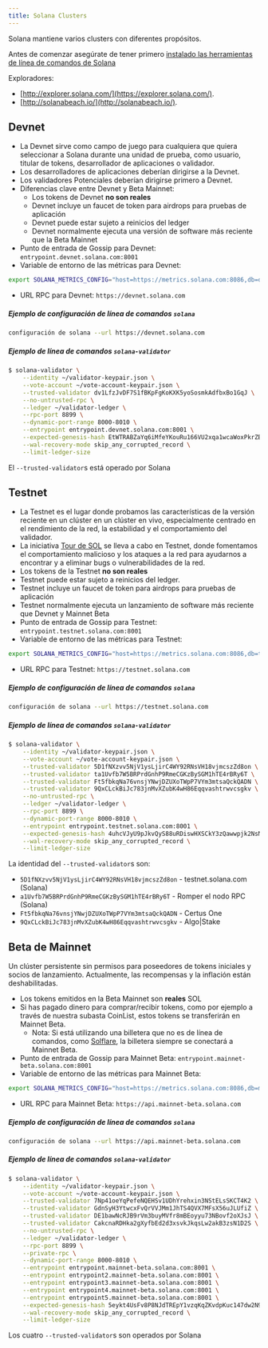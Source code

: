 ```yaml
---
title: Solana Clusters
---
```


Solana mantiene varios clusters con diferentes propósitos.

Antes de comenzar asegúrate de tener primero [instalado las herramientas de línea de comandos de Solana](cli/install-solana-cli-tools.md)

Exploradores:

- [http://explorer.solana.com/](https://explorer.solana.com/).
- [http://solanabeach.io/](http://solanabeach.io/).

## Devnet

- La Devnet sirve como campo de juego para cualquiera que quiera seleccionar a Solana durante una unidad de prueba, como usuario, titular de tokens, desarrollador de aplicaciones o validador.
- Los desarrolladores de aplicaciones deberían dirigirse a la Devnet.
- Los validadores Potenciales deberían dirigirse primero a Devnet.
- Diferencias clave entre Devnet y Beta Mainnet:
  - Los tokens de Devnet **no son reales**
  - Devnet incluye un faucet de token para airdrops para pruebas de aplicación
  - Devnet puede estar sujeto a reinicios del ledger
  - Devnet normalmente ejecuta una versión de software más reciente que la Beta Mainnet
- Punto de entrada de Gossip para Devnet: `entrypoint.devnet.solana.com:8001`
- Variable de entorno de las métricas para Devnet:
```bash
export SOLANA_METRICS_CONFIG="host=https://metrics.solana.com:8086,db=devnet,u=scratch_writer,p=topsecret"
```
- URL RPC para Devnet: `https://devnet.solana.com`

##### Ejemplo de configuración de línea de comandos `solana`

```bash
configuración de solana --url https://devnet.solana.com
```

##### Ejemplo de línea de comandos `solana-validator`

```bash
$ solana-validator \
    --identity ~/validator-keypair.json \
    --vote-account ~/vote-account-keypair.json \
    --trusted-validator dv1LfzJvDF7S1fBKpFgKoKXK5yoSosmkAdfbxBo1GqJ \
    --no-untrusted-rpc \
    --ledger ~/validator-ledger \
    --rpc-port 8899 \
    --dynamic-port-range 8000-8010 \
    --entrypoint entrypoint.devnet.solana.com:8001 \
    --expected-genesis-hash EtWTRABZaYq6iMfeYKouRu166VU2xqa1wcaWoxPkrZBG \
    --wal-recovery-mode skip_any_corrupted_record \
    --limit-ledger-size
```

El `--trusted-validator`s está operado por Solana

## Testnet

- La Testnet es el lugar donde probamos las características de la versión reciente en un clúster en un clúster en vivo, especialmente centrado en el rendimiento de la red, la estabilidad y el comportamiento del validador.
- La iniciativa [ Tour de SOL](tour-de-sol.md) se lleva a cabo en Testnet, donde fomentamos el comportamiento malicioso y los ataques a la red para ayudarnos a encontrar y a eliminar bugs o vulnerabilidades de la red.
- Los tokens de la Testnet **no son reales**
- Testnet puede estar sujeto a reinicios del ledger.
- Testnet incluye un faucet de token para airdrops para pruebas de aplicación
- Testnet normalmente ejecuta un lanzamiento de software más reciente que Devnet y Mainnet Beta
- Punto de entrada de Gossip para Testnet: `entrypoint.testnet.solana.com:8001`
- Variable de entorno de las métricas para Testnet:
```bash
export SOLANA_METRICS_CONFIG="host=https://metrics.solana.com:8086,db=tds,u=testnet_write,p=c4fa841aa918bf8274e3e2a44d77568d9861b3ea"
```
- URL RPC para Testnet: `https://testnet.solana.com`

##### Ejemplo de configuración de línea de comandos `solana`

```bash
configuración de solana --url https://testnet.solana.com
```

##### Ejemplo de línea de comandos `solana-validator`

```bash
$ solana-validator \
    --identity ~/validator-keypair.json \
    --vote-account ~/vote-account-keypair.json \
    --trusted-validator 5D1fNXzvv5NjV1ysLjirC4WY92RNsVH18vjmcszZd8on \
    --trusted-validator ta1Uvfb7W5BRPrdGnhP9RmeCGKzBySGM1hTE4rBRy6T \
    --trusted-validator Ft5fbkqNa76vnsjYNwjDZUXoTWpP7VYm3mtsaQckQADN \
    --trusted-validator 9QxCLckBiJc783jnMvXZubK4wH86Eqqvashtrwvcsgkv \
    --no-untrusted-rpc \
    --ledger ~/validator-ledger \
    --rpc-port 8899 \
    --dynamic-port-range 8000-8010 \
    --entrypoint entrypoint.testnet.solana.com:8001 \
    --expected-genesis-hash 4uhcVJyU9pJkvQyS88uRDiswHXSCkY3zQawwpjk2NsNY \
    --wal-recovery-mode skip_any_corrupted_record \
    --limit-ledger-size
```

La identidad del `--trusted-validator`s son:

- `5D1fNXzvv5NjV1ysLjirC4WY92RNsVH18vjmcszZd8on` - testnet.solana.com (Solana)
- `a1Uvfb7W5BRPrdGnhP9RmeCGKzBySGM1hTE4rBRy6T` - Romper el nodo RPC (Solana)
- `Ft5fbkqNa76vnsjYNwjDZUXoTWpP7VYm3mtsaQckQADN` - Certus One
- `9QxCLckBiJc783jnMvXZubK4wH86Eqqvashtrwvcsgkv` - Algo|Stake

## Beta de Mainnet

Un clúster persistente sin permisos para poseedores de tokens iniciales y socios de lanzamiento. Actualmente, las recompensas y la inflación están deshabilitadas.

- Los tokens emitidos en la Beta Mainnet son **reales** SOL
- Si has pagado dinero para comprar/recibir tokens, como por ejemplo a través de nuestra subasta CoinList, estos tokens se transferirán en Mainnet Beta.
  - Nota: Si está utilizando una billetera que no es de línea de comandos, como [Solflare](wallet-guide/solflare.md), la billetera siempre se conectará a Mainnet Beta.
- Punto de entrada de Gossip para Mainnet Beta: `entrypoint.mainnet-beta.solana.com:8001`
- Variable de entorno de las métricas para Mainnet Beta:
```bash
export SOLANA_METRICS_CONFIG="host=https://metrics.solana.com:8086,db=mainnet-beta,u=mainnet-beta_write,p=password"
```
- URL RPC para Mainnet Beta: `https://api.mainnet-beta.solana.com`

##### Ejemplo de configuración de línea de comandos `solana`

```bash
configuración de solana --url https://api.mainnet-beta.solana.com
```

##### Ejemplo de línea de comandos `solana-validator`

```bash
$ solana-validator \
    --identity ~/validator-keypair.json \
    --vote-account ~/vote-account-keypair.json \
    --trusted-validator 7Np41oeYqPefeNQEHSv1UDhYrehxin3NStELsSKCT4K2 \
    --trusted-validator GdnSyH3YtwcxFvQrVVJMm1JhTS4QVX7MFsX56uJLUfiZ \
    --trusted-validator DE1bawNcRJB9rVm3buyMVfr8mBEoyyu73NBovf2oXJsJ \
    --trusted-validator CakcnaRDHka2gXyfbEd2d3xsvkJkqsLw2akB3zsN1D2S \
    --no-untrusted-rpc \
    --ledger ~/validator-ledger \
    --rpc-port 8899 \
    --private-rpc \
    --dynamic-port-range 8000-8010 \
    --entrypoint entrypoint.mainnet-beta.solana.com:8001 \
    --entrypoint entrypoint2.mainnet-beta.solana.com:8001 \
    --entrypoint entrypoint3.mainnet-beta.solana.com:8001 \
    --entrypoint entrypoint4.mainnet-beta.solana.com:8001 \
    --entrypoint entrypoint5.mainnet-beta.solana.com:8001 \
    --expected-genesis-hash 5eykt4UsFv8P8NJdTREpY1vzqKqZKvdpKuc147dw2N9d \
    --wal-recovery-mode skip_any_corrupted_record \
    --limit-ledger-size
```

Los cuatro `--trusted-validator`s son operados por Solana

